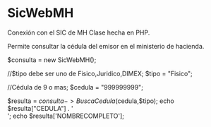 # SicWebMH
Conexión con el SIC de MH
Clase hecha en PHP.

Permite consultar la cédula del emisor en el ministerio de hacienda.

$consulta = new SicWebMH();

//$tipo  debe ser uno de Fisico,Juridico,DIMEX;
$tipo = "Fisico";

//Cédula de 9 o mas;
$cedula = "999999999";

$resulta = $consulta->BuscaCedula($cedula,$tipo);
echo $resulta["CEDULA"] . '<br>';
echo $resulta['NOMBRECOMPLETO'];


